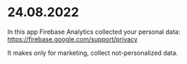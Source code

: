 # 24.08.2022
In this app Firebase Analytics collected your personal data: https://firebase.google.com/support/privacy

It makes only for marketing, collect not-personalized data.

